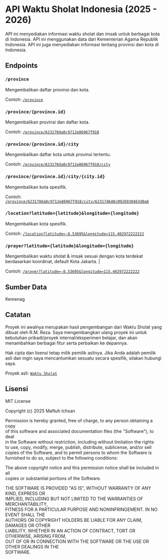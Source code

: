 # API Waktu Sholat Indonesia (2025 - 2026)

API ini menyediakan informasi waktu sholat dan imsak untuk berbagai kota di Indonesia. API ini menggunakan data dari Kementerian Agama Republik Indonesia.
API ini juga menyediakan informasi tentang provinsi dan kota di Indonesia.

## Endpoints

### `/province`

Mengembalikan daftar provinsi dan kota.

Contoh: [`/province`](https://waktu-sholat.maftuhichsan.my.id/province)

### `/province/{province.id}`

Mengembalikan provinsi dan daftar kota.

Contoh: [`/province/623170da0c9712e86967f918`](https://waktu-sholat.maftuhichsan.my.id/province/67fe1456a32be2ab743ff554)

### `/province/{province.id}/city`

Mengembalikan daftar kota untuk provinsi tertentu.

Contoh: [`/province/623170da0c9712e86967f918/city`](https://waktu-sholat.maftuhichsan.my.id/province/67fe1456a32be2ab743ff554/city)

### `/province/{province.id}/city/{city.id}`

Mengembalikan kota spesifik.

Contoh: [`/province/623170da0c9712e86967f918/city/623174648c0926930463d0a6`](https://waktu-sholat.maftuhichsan.my.id/province/67fe1456a32be2ab743ff554/city/67fe1456a32be2ab743ff58d)

### `/location?latitude={latitude}&longitude={longitude}`

Mengembalikan kota spesifik.

Contoh: [`/location?latitude=-8.53695&longitude=115.402972222222`](https://waktu-sholat.maftuhichsan.my.id/location?latitude=-8.53695&longitude=115.402972222222)

### `/prayer?latitude={latitude}&longitude={longitude}`

Mengembalikan waktu sholat & imsak sesuai dengan kota terdekat berdasarkan koordinat, default Kota Jakarta. |

Contoh: [`/prayer?latitude=-8.53695&longitude=115.402972222222`](https://waktu-sholat.maftuhichsan.my.id/prayer?latitude=-8.53695&longitude=115.402972222222)

## Sumber Data

Kemenag

## Catatan

Proyek ini awalnya merupakan hasil pengembangan dari Waktu Sholat yang dibuat oleh R.M. Reza. Saya mengembangkan ulang proyek ini untuk kebutuhan pribadi/proyek internal/eksperimen belajar, dan akan menambahkan berbagai fitur serta perbaikan ke depannya.

Hak cipta dan lisensi tetap milik pemilik aslinya. Jika Anda adalah pemilik asli dan ingin saya mencantumkan sesuatu secara spesifik, silakan hubungi saya.

Proyek asli: [`Waktu Sholat`](https://github.com/renomureza/waktu-sholat.git)

## Lisensi

MIT License

Copyright (c) 2025 Maftuh Ichsan

Permission is hereby granted, free of charge, to any person obtaining a copy  
of this software and associated documentation files (the "Software"), to deal  
in the Software without restriction, including without limitation the rights  
to use, copy, modify, merge, publish, distribute, sublicense, and/or sell  
copies of the Software, and to permit persons to whom the Software is  
furnished to do so, subject to the following conditions:

The above copyright notice and this permission notice shall be included in all  
copies or substantial portions of the Software.

THE SOFTWARE IS PROVIDED "AS IS", WITHOUT WARRANTY OF ANY KIND, EXPRESS OR  
IMPLIED, INCLUDING BUT NOT LIMITED TO THE WARRANTIES OF MERCHANTABILITY,  
FITNESS FOR A PARTICULAR PURPOSE AND NONINFRINGEMENT. IN NO EVENT SHALL THE  
AUTHORS OR COPYRIGHT HOLDERS BE LIABLE FOR ANY CLAIM, DAMAGES OR OTHER  
LIABILITY, WHETHER IN AN ACTION OF CONTRACT, TORT OR OTHERWISE, ARISING FROM,  
OUT OF OR IN CONNECTION WITH THE SOFTWARE OR THE USE OR OTHER DEALINGS IN THE  
SOFTWARE.